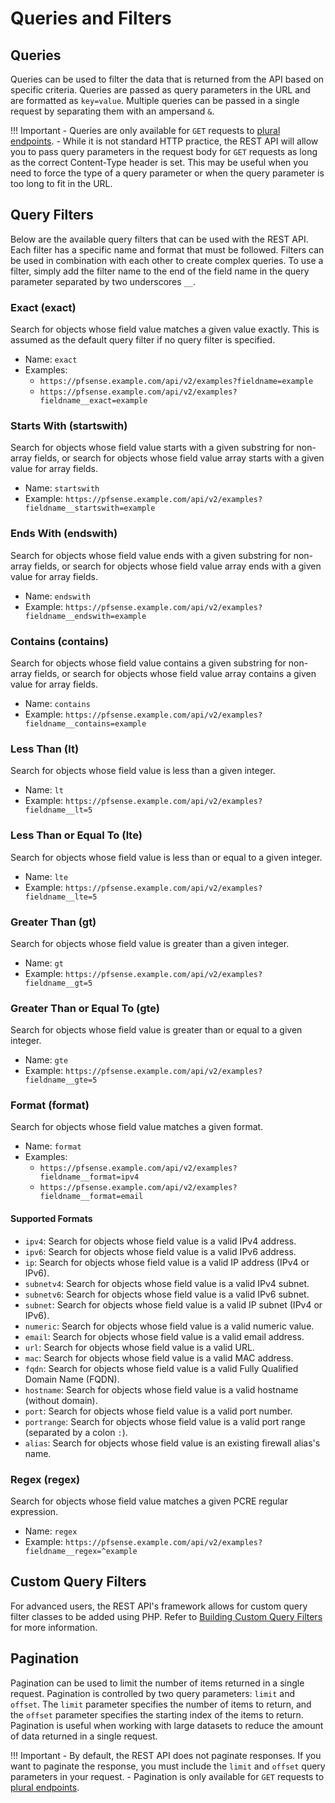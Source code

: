 # Queries and Filters

## Queries

Queries can be used to filter the data that is returned from the API based on specific criteria. Queries are passed as
query parameters in the URL and are formatted as `key=value`. Multiple queries can be passed in a single request by
separating them with an ampersand `&`.

!!! Important
    - Queries are only available for `GET` requests to [plural endpoints](./ENDPOINT_TYPES.md#plural-many-endpoints).
    - While it is not standard HTTP practice, the REST API will allow you to pass query parameters in the request body
    for `GET` requests as long as the correct Content-Type header is set. This may be useful when you need to force
    the type of a query parameter or when the query parameter is too long to fit in the URL.

## Query Filters

Below are the available query filters that can be used with the REST API. Each filter has a specific name and format that
must be followed. Filters can be used in combination with each other to create complex queries. To use a filter, simply
add the filter name to the end of the field name in the query parameter separated by two underscores `__`.

### Exact (exact)

Search for objects whose field value matches a given value exactly. This is assumed as the default query filter if no
query filter is specified.

- Name: `exact`
- Examples:
    - `https://pfsense.example.com/api/v2/examples?fieldname=example`
    - `https://pfsense.example.com/api/v2/examples?fieldname__exact=example`

### Starts With (startswith)

Search for objects whose field value starts with a given substring for non-array fields, or search for objects whose field
value array starts with a given value for array fields.

- Name: `startswith`
- Example: `https://pfsense.example.com/api/v2/examples?fieldname__startswith=example`

### Ends With (endswith)

Search for objects whose field value ends with a given substring for non-array fields, or search for objects whose field
value array ends with a given value for array fields.

- Name: `endswith`
- Example: `https://pfsense.example.com/api/v2/examples?fieldname__endswith=example`

### Contains (contains)

Search for objects whose field value contains a given substring for non-array fields, or search for objects whose field
value array contains a given value for array fields.

- Name: `contains`
- Example: `https://pfsense.example.com/api/v2/examples?fieldname__contains=example`

### Less Than (lt)

Search for objects whose field value is less than a given integer.

- Name: `lt`
- Example: `https://pfsense.example.com/api/v2/examples?fieldname__lt=5`

### Less Than or Equal To (lte)

Search for objects whose field value is less than or equal to a given integer.

- Name: `lte`
- Example: `https://pfsense.example.com/api/v2/examples?fieldname__lte=5`

### Greater Than (gt)

Search for objects whose field value is greater than a given integer.

- Name: `gt`
- Example: `https://pfsense.example.com/api/v2/examples?fieldname__gt=5`

### Greater Than or Equal To (gte)

Search for objects whose field value is greater than or equal to a given integer.

- Name: `gte`
- Example: `https://pfsense.example.com/api/v2/examples?fieldname__gte=5`

### Format (format)

Search for objects whose field value matches a given format.

- Name: `format`
- Examples: 
  - `https://pfsense.example.com/api/v2/examples?fieldname__format=ipv4`
  - `https://pfsense.example.com/api/v2/examples?fieldname__format=email`

#### Supported Formats

- `ipv4`: Search for objects whose field value is a valid IPv4 address.
- `ipv6`: Search for objects whose field value is a valid IPv6 address.
- `ip`: Search for objects whose field value is a valid IP address (IPv4 or IPv6).
- `subnetv4`: Search for objects whose field value is a valid IPv4 subnet.
- `subnetv6`: Search for objects whose field value is a valid IPv6 subnet.
- `subnet`: Search for objects whose field value is a valid IP subnet (IPv4 or IPv6).
- `numeric`: Search for objects whose field value is a valid numeric value.
- `email`: Search for objects whose field value is a valid email address.
- `url`: Search for objects whose field value is a valid URL.
- `mac`: Search for objects whose field value is a valid MAC address.
- `fqdn`: Search for objects whose field value is a valid Fully Qualified Domain Name (FQDN).
- `hostname`: Search for objects whose field value is a valid hostname (without domain).
- `port`: Search for objects whose field value is a valid port number.
- `portrange`: Search for objects whose field value is a valid port range (separated by a colon `:`).
- `alias`: Search for objects whose field value is an existing firewall alias's name.

### Regex (regex)

Search for objects whose field value matches a given PCRE regular expression.

- Name: `regex`
- Example: `https://pfsense.example.com/api/v2/examples?fieldname__regex=^example`

## Custom Query Filters

For advanced users, the REST API's framework allows for custom query filter classes to be added using PHP. Refer to
[Building Custom Query Filters](./BUILDING_CUSTOM_QUERY_FILTER_CLASSES.md) for more information.

## Pagination

Pagination can be used to limit the number of items returned in a single request. Pagination is controlled by two query
parameters: `limit` and `offset`. The `limit` parameter specifies the number of items to return, and the `offset`
parameter specifies the starting index of the items to return. Pagination is useful when working with large datasets to
reduce the amount of data returned in a single request.

!!! Important
    - By default, the REST API does not paginate responses. If you want to paginate the response, you must include the
    `limit` and `offset` query parameters in your request.
    - Pagination is only available for `GET` requests to [plural endpoints](./ENDPOINT_TYPES.md#plural-many-endpoints).
